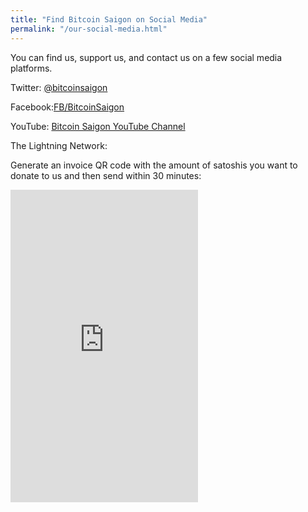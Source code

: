 ```yaml
---
title: "Find Bitcoin Saigon on Social Media"
permalink: "/our-social-media.html"
---
```


You can find us, support us, and contact us on a few social media platforms.

Twitter: <a class="nav-link" target="_blank" href="https://twitter.com/bitcoinsaigon?lang=en">@bitcoinsaigon</a>
        
Facebook:<a class="nav-link" target="_blank" href="https://www.facebook.com/BitcoinSaigon/">FB/BitcoinSaigon</a>
            
YouTube: <a class="nav-link" target="_blank" href="https://www.youtube.com/channel/UC_ndxmE3SG_FaAD24hnh_eg?sub_confirmation=1">Bitcoin Saigon YouTube Channel</a>

The Lightning Network:

Generate an invoice QR code with the amount of satoshis you want to donate to us and then send within 30 minutes:

<iframe id="lightningtips" width="300" height="500" src="https://www-ln.bitcoinsaigon.org/lightningTip.php" style="border:none;"></iframe>

